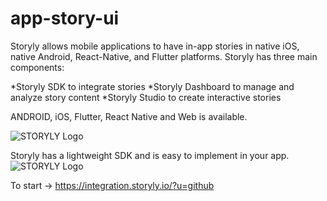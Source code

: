 # app-story-ui

Storyly allows mobile applications to have in-app stories in native iOS, native Android, React-Native, and Flutter platforms. Storyly has three main components:

*Storyly SDK to integrate stories
*Storyly Dashboard to manage and analyze story content
*Storyly Studio to create interactive stories

ANDROID, iOS, Flutter, React Native and Web is available.

![STORYLY Logo](
https://i.hizliresim.com/jd034j5.gif)



Storyly has a lightweight SDK and is easy to implement in your app.
![STORYLY Logo](https://i.hizliresim.com/gvvbgsb.png)


To start -> https://integration.storyly.io/?u=github
